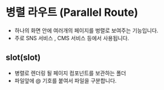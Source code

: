 # 병렬 라우트 (Parallel Route)

- 하나의 화면 안에 여러개의 페이지를 벙렬로 보여주는 기능입니다.
- 주로 SNS 서비스 , CMS 서비스 등에서 사용됩니다.

## slot(slot)

- 병렬로 렌더링 될 페이지 컴포넌트를 보관하는 폴더
- 파일앞에 @ 기호를 붙여서 파일을 구분합니다.
